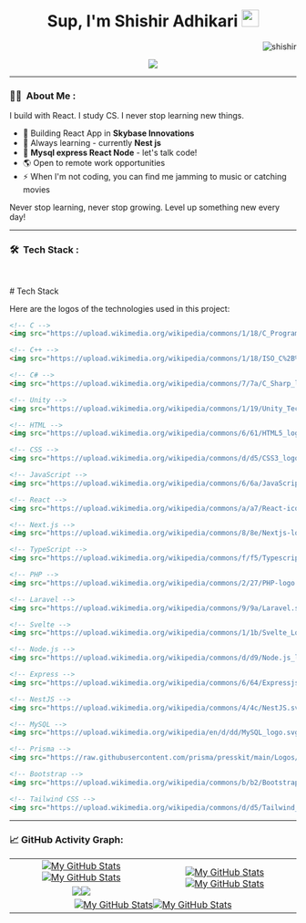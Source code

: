 <!-- Header -->
<h1 align="center">
Sup, I'm Shishir Adhikari
  <img src="https://media.giphy.com/media/hvRJCLFzcasrR4ia7z/giphy.gif" width="30"></h1>
 <img src="https://komarev.com/ghpvc/?username=shishir&label=Profile%20Views&color=0e75b6&style=flat" align='right' alt="shishir" />
<br/>
<!-- Typing SVG -->
<p align="center">
  <a href="https://github.com/DenverCoder1/readme-typing-svg"><img src="https://readme-typing-svg.herokuapp.com?lines=Flutter+Developer;%20Founder%20and%20Content%20Writer%20of%20shishir.com;Computer+Science+Student;Music%20|%20Movie%20|%20Sports%20|%20%20Enthusiastic&center=true&width=480&height=45"></a>
</p>
<hr/>



<!-- About Me -->
### :man_technologist: &nbsp;About Me :
I build with React. I study CS. I never stop learning new things.
- 🔭 Building React App in **Skybase Innovations** 
- 🌱 Always learning - currently **Nest js**
- 💬 **Mysql express React Node** - let's talk code!
- 🌎 Open to remote work opportunities
- ⚡ When I'm not coding, you can find me jamming to music or catching movies

Never stop learning, never stop growing. Level up something new every day!

---

<!-- Tech Stack -->
### 🛠 &nbsp;Tech Stack :
<br>
<p># Tech Stack

Here are the logos of the technologies used in this project:

```html
<!-- C -->
<img src="https://upload.wikimedia.org/wikipedia/commons/1/18/C_Programming_Language.svg" alt="C" width="50" height="50" />

<!-- C++ -->
<img src="https://upload.wikimedia.org/wikipedia/commons/1/18/ISO_C%2B%2B_Logo.svg" alt="C++" width="50" height="50" />

<!-- C# -->
<img src="https://upload.wikimedia.org/wikipedia/commons/7/7a/C_Sharp_logo.svg" alt="C#" width="50" height="50" />

<!-- Unity -->
<img src="https://upload.wikimedia.org/wikipedia/commons/1/19/Unity_Technologies_logo.svg" alt="Unity" width="50" height="50" />

<!-- HTML -->
<img src="https://upload.wikimedia.org/wikipedia/commons/6/61/HTML5_logo_and_wordmark.svg" alt="HTML" width="50" height="50" />

<!-- CSS -->
<img src="https://upload.wikimedia.org/wikipedia/commons/d/d5/CSS3_logo_and_wordmark.svg" alt="CSS" width="50" height="50" />

<!-- JavaScript -->
<img src="https://upload.wikimedia.org/wikipedia/commons/6/6a/JavaScript-logo.png" alt="JavaScript" width="50" height="50" />

<!-- React -->
<img src="https://upload.wikimedia.org/wikipedia/commons/a/a7/React-icon.svg" alt="React" width="50" height="50" />

<!-- Next.js -->
<img src="https://upload.wikimedia.org/wikipedia/commons/8/8e/Nextjs-logo.svg" alt="Next.js" width="50" height="50" />

<!-- TypeScript -->
<img src="https://upload.wikimedia.org/wikipedia/commons/f/f5/Typescript.svg" alt="TypeScript" width="50" height="50" />

<!-- PHP -->
<img src="https://upload.wikimedia.org/wikipedia/commons/2/27/PHP-logo.svg" alt="PHP" width="50" height="50" />

<!-- Laravel -->
<img src="https://upload.wikimedia.org/wikipedia/commons/9/9a/Laravel.svg" alt="Laravel" width="50" height="50" />

<!-- Svelte -->
<img src="https://upload.wikimedia.org/wikipedia/commons/1/1b/Svelte_Logo.svg" alt="Svelte" width="50" height="50" />

<!-- Node.js -->
<img src="https://upload.wikimedia.org/wikipedia/commons/d/d9/Node.js_logo.svg" alt="Node.js" width="50" height="50" />

<!-- Express -->
<img src="https://upload.wikimedia.org/wikipedia/commons/6/64/Expressjs.png" alt="Express" width="50" height="50" />

<!-- NestJS -->
<img src="https://upload.wikimedia.org/wikipedia/commons/4/4c/NestJS.svg" alt="NestJS" width="50" height="50" />

<!-- MySQL -->
<img src="https://upload.wikimedia.org/wikipedia/en/d/dd/MySQL_logo.svg" alt="MySQL" width="50" height="50" />

<!-- Prisma -->
<img src="https://raw.githubusercontent.com/prisma/presskit/main/Logos/PNG/Prisma-DarkBackground.png" alt="Prisma" width="50" height="50" />

<!-- Bootstrap -->
<img src="https://upload.wikimedia.org/wikipedia/commons/b/b2/Bootstrap_logo.svg" alt="Bootstrap" width="50" height="50" />

<!-- Tailwind CSS -->
<img src="https://upload.wikimedia.org/wikipedia/commons/d/d5/Tailwind_CSS_Logo.svg" alt="Tailwind CSS" width="50" height="50" />
```
</p>

---

<!-- Activity Graph -->
### 📈 GitHub Activity Graph:
<table>
    <tr>
        <td align="center"><a href="https://github.com/adkshishir#gh-light-mode-only"><img src="https://github-readme-stats.vercel.app/api?username=shishir&show_icons=true" alt="My GitHub Stats"/></a><a href="https://github.com/adkshishir#gh-dark-mode-only"><img src="https://github-readme-stats.vercel.app/api?username=shishir&show_icons=true&theme=tokyonight" alt="My GitHub Stats"/></a></td>
        <td rowspan="2" align="center"><a href="https://github.com/adkshishir#gh-light-mode-only"><img src="https://github-readme-stats.vercel.app/api/top-langs/?username=shishir&theme=default&langs_count=8#gh-light-mode-only" alt="My GitHub Stats"/></a><a href="https://github.com/adkshishir#gh-dark-mode-only"><img src="https://github-readme-stats.vercel.app/api/top-langs/?username=shishir&theme=tokyonight&langs_count=8#gh-dark-mode-only" alt="My GitHub Stats"/></a></td>
    </tr>
    <tr>
        <td align="center"><a href="https://github.com/adkshishir#gh-light-mode-only"><img src="https://github-readme-streak-stats.herokuapp.com/?user=shishir&theme=default"/></a><a href="https://github.com/adkshishir#gh-dark-mode-only"><img src="https://github-readme-streak-stats.herokuapp.com/?user=shishir&theme=tokyonight"/></a></td>
    </tr>
    <tr>
        <td colspan="2" align="center"><a href="https://github.com/adkshishir#gh-light-mode-only"><img src="https://raw.githubusercontent.com/shishir/shishir/output/github-contribution-grid-snake-default.svg#gh-light-mode-only" alt="My GitHub Stats"/></a><a href="https://github.com/adkshishir#gh-dark-mode-only"><img src="https://raw.githubusercontent.com/shishir/shishir/output/github-contribution-grid-snake-dark.svg#gh-dark-mode-only" alt="My GitHub Stats"/></a></td>
    </tr>
</table>
